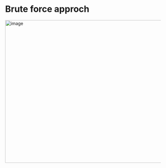 # Brute force approch 

<img width="830" height="462" alt="image" src="https://github.com/user-attachments/assets/033fbe23-b30c-44d2-9379-8939182b3623" />
